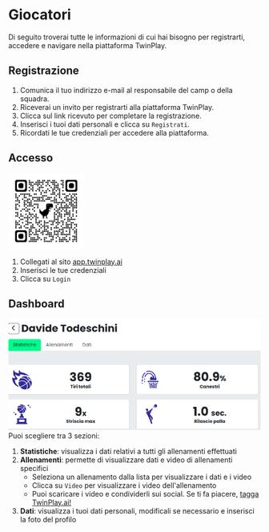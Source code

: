 # Giocatori
Di seguito troverai tutte le informazioni di cui hai bisogno per registrarti,
accedere e navigare nella piattaforma TwinPlay.
## Registrazione
1. Comunica il tuo indirizzo e-mail al responsabile del camp o della squadra.
2. Riceverai un invito per registrarti alla piattaforma TwinPlay.
3. Clicca sul link ricevuto per completare la registrazione.
4. Inserisci i tuoi dati personali e clicca su `Registrati`.
5. Ricordati le tue credenziali per accedere alla piattaforma.

## Accesso
<div style="text-align: left;">
    <img src="./assets/img/qrcode_app.twinplay.ai.png" alt="QR_wifi" style="width:30%;" />
</div>

1. Collegati al sito <a href="https://app.twinplay.ai" target="_blank">app.twinplay.ai</a>
2. Inserisci le tue credenziali
3. Clicca su `Login`

## Dashboard
![webapp-players](assets/img/webapp-players.png)
Puoi scegliere tra 3 sezioni:
1. **Statistiche**: visualizza i dati relativi a tutti gli allenamenti effettuati
2. **Allenamenti**: permette di visualizzare dati e video di allenamenti specifici
    - Seleziona un allenamento dalla lista per visualizzare i dati e i video
    - Clicca su `Video` per visualizzare i video dell'allenamento
    - Puoi scaricare i video e condividerli sui social. Se ti fa piacere, <ins>tagga TwinPlay.ai!</ins>
3. **Dati**: visualizza i tuoi dati personali, modificali se necessario e inserisci la foto del profilo